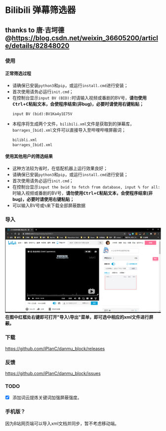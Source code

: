 <!--
 * @Author: PlanC
 * @Date: 2020-09-18 18:09:25
 * @LastEditTime: 2020-11-05 11:28:14
 * @FilePath: \danmu_block\readme.md
-->

# Bilibili 弹幕筛选器
## thanks to 唐·吉坷德@https://blog.csdn.net/weixin_36605200/article/details/82848020

### 使用
#### 正常筛选过程
- 请确保已安装`python3`和`pip`，或运行`install.cmd`进行安装；
- 首次使用请务必运行`init.cmd`；
- 在控制台显示`input BV (BID):`时请输入视频或番剧的BV号，**请勿使用<kbd>Ctrl</kbd>+<kbd>C</kbd>粘贴文本，会使程序结束(非bug)，必要时请使用右键粘贴；**
    ```
    input BV (bid):BV1Ka4y1E75V
    ```
- 本程序将生成两个文件，`bilibili.xml`文件是获取到的弹幕库，`barrages_[bid].xml`文件可以直接导入至哔哩哔哩屏蔽词；
    ```
    bilibli.xml
    barrages_[bid].xml
    ```
#### 使用其他用户的筛选结果
- 这种方法较为省时，在低配机器上运行效果良好；
- 请确保已安装`python3`和`pip`，或运行`install.cmd`进行安装；
- 首次使用请务必运行`init.cmd`；
- 在控制台显示`input the bvid to fetch from database, input % for all:`时输入视频或番剧的BV号，**请勿使用<kbd>Ctrl</kbd>+<kbd>C</kbd>粘贴文本，会使程序结束(非bug)，必要时请使用右键粘贴；**
- 可以输入BV号或`%`来下载全部屏蔽数据

### 导入
![image](howtouse.png)
**在图中红框处右键即可打开"导入\导出"菜单，即可选中相应的xml文件进行屏蔽。**

### 下载
https://github.com/iPlanC/danmu_block/releases

### 反馈
https://github.com/iPlanC/danmu_block/issues

### TODO
- [x] 添加词云提炼关键词加强屏蔽强度。

### 手机版？
因为B站网页端可以导入xml文档并同步，暂不考虑移动端。
